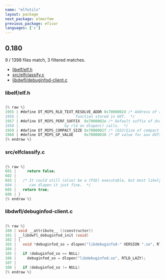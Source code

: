 ```yaml
---
name: "elfutils"
layout: package
next_package: elmerfem
previous_package: efivar
languages: ['c']
---
```

## 0.180
9 / 1398 files match, 3 filtered matches.

 - [libelf/elf.h](#libelfelfh)
 - [src/elfclassify.c](#srcelfclassifyc)
 - [libdwfl/debuginfod-client.c](#libdwfldebuginfod-clientc)

### libelf/elf.h

```c

{% raw %}
1955 | #define DT_MIPS_RLD_TEXT_RESOLVE_ADDR 0x7000002d /* Address of rld_text_rsolve
1956 | 						    function stored in GOT.  */
1957 | #define DT_MIPS_PERF_SUFFIX  0x7000002e /* Default suffix of dso to be added
1958 | 					   by rld on dlopen() calls.  */
1959 | #define DT_MIPS_COMPACT_SIZE 0x7000002f /* (O32)Size of compact rel section. */
1960 | #define DT_MIPS_GP_VALUE     0x70000030 /* GP value for aux GOTs.  */
{% endraw %}

```
### src/elfclassify.c

```c

{% raw %}
601 |     return false;
602 | 
603 |   /* It could still (also) be a (PIE) executable, but most likely you
604 |      can dlopen it just fine.  */
605 |   return true;
606 | }
{% endraw %}

```
### libdwfl/debuginfod-client.c

```c

{% raw %}
100 | void __attribute__ ((constructor))
101 | __libdwfl_debuginfod_init (void)
102 | {
103 |   void *debuginfod_so = dlopen("libdebuginfod-" VERSION ".so", RTLD_LAZY);
104 | 
105 |   if (debuginfod_so == NULL)
106 |     debuginfod_so = dlopen("libdebuginfod.so", RTLD_LAZY);
107 | 
108 |   if (debuginfod_so != NULL)
{% endraw %}

```